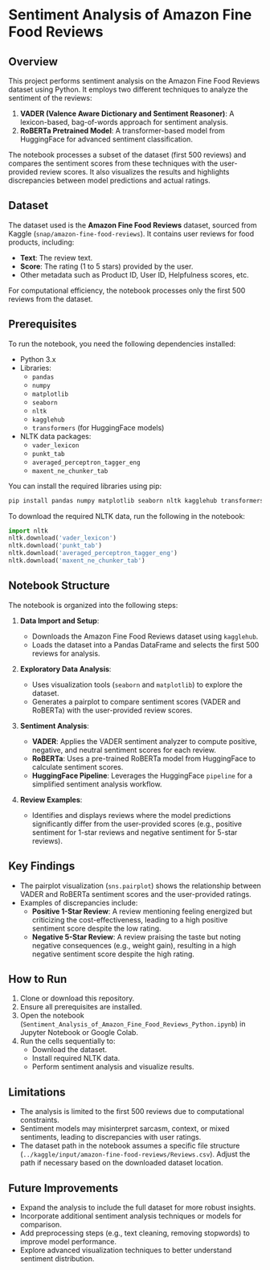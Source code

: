 # Sentiment Analysis of Amazon Fine Food Reviews

## Overview

This project performs sentiment analysis on the Amazon Fine Food Reviews dataset using Python. It employs two different techniques to analyze the sentiment of the reviews:

1. **VADER (Valence Aware Dictionary and Sentiment Reasoner)**: A lexicon-based, bag-of-words approach for sentiment analysis.
2. **RoBERTa Pretrained Model**: A transformer-based model from HuggingFace for advanced sentiment classification.

The notebook processes a subset of the dataset (first 500 reviews) and compares the sentiment scores from these techniques with the user-provided review scores. It also visualizes the results and highlights discrepancies between model predictions and actual ratings.

## Dataset

The dataset used is the **Amazon Fine Food Reviews** dataset, sourced from Kaggle (`snap/amazon-fine-food-reviews`). It contains user reviews for food products, including:

- **Text**: The review text.
- **Score**: The rating (1 to 5 stars) provided by the user.
- Other metadata such as Product ID, User ID, Helpfulness scores, etc.

For computational efficiency, the notebook processes only the first 500 reviews from the dataset.

## Prerequisites

To run the notebook, you need the following dependencies installed:

- Python 3.x
- Libraries:
  - `pandas`
  - `numpy`
  - `matplotlib`
  - `seaborn`
  - `nltk`
  - `kagglehub`
  - `transformers` (for HuggingFace models)
- NLTK data packages:
  - `vader_lexicon`
  - `punkt_tab`
  - `averaged_perceptron_tagger_eng`
  - `maxent_ne_chunker_tab`

You can install the required libraries using pip:

```bash
pip install pandas numpy matplotlib seaborn nltk kagglehub transformers
```

To download the required NLTK data, run the following in the notebook:

```python
import nltk
nltk.download('vader_lexicon')
nltk.download('punkt_tab')
nltk.download('averaged_perceptron_tagger_eng')
nltk.download('maxent_ne_chunker_tab')
```

## Notebook Structure

The notebook is organized into the following steps:

1. **Data Import and Setup**:

   - Downloads the Amazon Fine Food Reviews dataset using `kagglehub`.
   - Loads the dataset into a Pandas DataFrame and selects the first 500 reviews for analysis.

2. **Exploratory Data Analysis**:

   - Uses visualization tools (`seaborn` and `matplotlib`) to explore the dataset.
   - Generates a pairplot to compare sentiment scores (VADER and RoBERTa) with the user-provided review scores.

3. **Sentiment Analysis**:

   - **VADER**: Applies the VADER sentiment analyzer to compute positive, negative, and neutral sentiment scores for each review.
   - **RoBERTa**: Uses a pre-trained RoBERTa model from HuggingFace to calculate sentiment scores.
   - **HuggingFace Pipeline**: Leverages the HuggingFace `pipeline` for a simplified sentiment analysis workflow.

4. **Review Examples**:

   - Identifies and displays reviews where the model predictions significantly differ from the user-provided scores (e.g., positive sentiment for 1-star reviews and negative sentiment for 5-star reviews).

## Key Findings

- The pairplot visualization (`sns.pairplot`) shows the relationship between VADER and RoBERTa sentiment scores and the user-provided ratings.
- Examples of discrepancies include:
  - **Positive 1-Star Review**: A review mentioning feeling energized but criticizing the cost-effectiveness, leading to a high positive sentiment score despite the low rating.
  - **Negative 5-Star Review**: A review praising the taste but noting negative consequences (e.g., weight gain), resulting in a high negative sentiment score despite the high rating.

## How to Run

1. Clone or download this repository.
2. Ensure all prerequisites are installed.
3. Open the notebook (`Sentiment_Analysis_of_Amazon_Fine_Food_Reviews_Python.ipynb`) in Jupyter Notebook or Google Colab.
4. Run the cells sequentially to:
   - Download the dataset.
   - Install required NLTK data.
   - Perform sentiment analysis and visualize results.

## Limitations

- The analysis is limited to the first 500 reviews due to computational constraints.
- Sentiment models may misinterpret sarcasm, context, or mixed sentiments, leading to discrepancies with user ratings.
- The dataset path in the notebook assumes a specific file structure (`../kaggle/input/amazon-fine-food-reviews/Reviews.csv`). Adjust the path if necessary based on the downloaded dataset location.

## Future Improvements

- Expand the analysis to include the full dataset for more robust insights.
- Incorporate additional sentiment analysis techniques or models for comparison.
- Add preprocessing steps (e.g., text cleaning, removing stopwords) to improve model performance.
- Explore advanced visualization techniques to better understand sentiment distribution.
